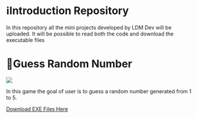 # ℹ️Introduction Repository
In this repository all the mini projects developed by LDM Dev will be uploaded. It will be possible to read both the code and download the executable files

# 🎲Guess Random Number
<img src="https://github.com/user-attachments/assets/8f4ce5f8-138e-45d8-a904-075dbf387801">

In this game the goal of user is to guess a random number generated from 1 to 5.

<a href="" download>Download EXE Files Here</a>
